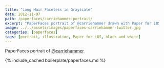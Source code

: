 ```yaml
---
title: "Long Hair Faceless in Grayscale"
date: 2012-11-07
path: /paperfaces/carriehammer-portrait/
excerpt: "PaperFaces portrait of @carriehammer drawn with Paper for iOS on an iPad."
image: ../../assets/images/paperfaces-carriehammer-twitter.jpg
categories: [paperfaces]
tags: [portrait, illustration, Paper for iOS, black and white]
---
```


PaperFaces portrait of [@carriehammer](https://twitter.com/carriehammer).

{% include_cached boilerplate/paperfaces.md %}
